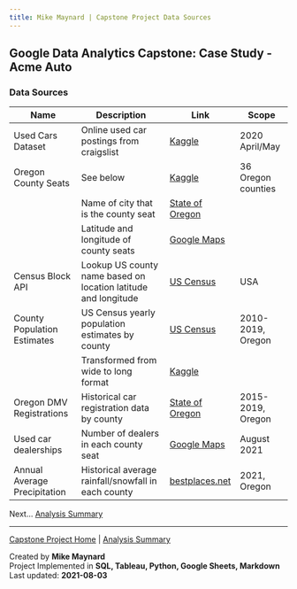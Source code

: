 ```yaml
---
title: Mike Maynard | Capstone Project Data Sources
---
```

## Google Data Analytics Capstone:  Case Study - Acme Auto

### Data Sources

| Name | Description | Link | Scope |
| ---- | ----------- | --- | ----- |
| Used Cars Dataset | Online used car postings from craigslist | [Kaggle](https://www.kaggle.com/austinreese/craigslist-carstrucks-data) | 2020 April/May |
| Oregon County Seats | See below                              | [Kaggle](https://www.kaggle.com/bibliodatos/oregon-county-seats/) | 36 Oregon counties   |
|                     | Name of city that is the county seat   | [State of Oregon](https://www.kaggle.com/bibliodatos/oregon-county-seats/) |             |
|                     | Latitude and longitude of county seats | [Google Maps](https://maps.google.com/) |                                                |
| Census Block API    | Lookup US county name based on location latitude and longitude | [US Census](https://geo.fcc.gov/api/census/) | USA |
| County Population Estimates | US Census yearly population estimates by county | [US Census](Https://www.census.gov/data/datasets/time-series/demo/popest/2010s-counties-total.html) | 2010-2019, Oregon |
|                     | Transformed from wide to long format | [Kaggle](https://www.kaggle.com/bibliodatos/oregon-estimated-population-by-county/) |  |
| Oregon DMV Registrations | Historical car registration data by county | [State of Oregon](https://www.oregon.gov/odot/dmv/pages/news/vehicle_stats.aspx) | 2015-2019, Oregon |
| Used car dealerships | Number of dealers in each county seat | [Google Maps](https://maps.google.com/) | August 2021 |
| Annual Average Precipitation | Historical average rainfall/snowfall in each county | [bestplaces.net](https://www.bestplaces.net/climate/) | 2021, Oregon |




Next... [Analysis Summary](summary.html)




---
[Capstone Project Home](./) | [Analysis Summary](summary.html)

Created by **Mike Maynard**<BR>
Project Implemented in **SQL, Tableau, Python, Google Sheets, Markdown**<BR>
Last updated:  **2021-08-03**
